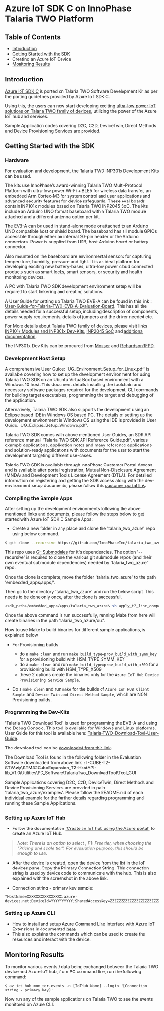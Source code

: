 # Azure IoT SDK C on InnoPhase Talaria TWO Platform

## Table of Contents

- [Introduction](#introduction)
- [Getting Started with the SDK](#get-started)
- [Creating an Azure IoT Device](#create-device)
- [Monitoring Results](#monitoring)

## Introduction

<a name="introduction"></a>

[Azure IoT SDK C](https://github.com/Azure/azure-iot-sdk-c) is ported on Talaria TWO Software Development Kit as per the porting guidelines provided by Azure IoT SDK C.

Using this, the users can now start developing exciting [ultra-low power IoT solutions on Talaria TWO family of devices](https://innophaseinc.com/talaria-technology-details/), utilizing the power of the Azure IoT hub and services.

Sample Application codes covering D2C, C2D, DeviceTwin, Direct Methods and Device Provisioning Services are provided.

## Getting Started with the SDK

<a name="get-started"></a>

### Hardware

For evaluation and development, the Talaria TWO INP301x Development Kits can be used.

The kits use InnoPhase’s award-winning Talaria TWO Multi-Protocol Platform with ultra-low power Wi-Fi + BLE5 for wireless data transfer, an embedded Arm Cortex-M3 for system control and user 
applications and advanced security features for device safeguards. These eval boards contain INP101x modules based on Talaria TWO INP2045 SoC.
The kits include an Arduino UNO format baseboard with a Talaria TWO module attached and a different antenna option per kit. 

The EVB-A can be used in stand-alone mode or attached to an Arduino UNO compatible host or shield board. The baseboard has all module GPIOs accessible through either an internal 20-pin header or the 
Arduino connectors. Power is supplied from USB, host Arduino board or battery connector.

Also mounted on the baseboard are environmental sensors for capturing temperature, humidity, pressure and light. It is an ideal platform for developing exciting new battery-based, ultra-low power cloud connected 
products such as smart locks, smart sensors, or security and health monitoring devices.

A PC with Talaria TWO SDK development environment setup will be required to start tinkering and creating solutions.

A User Guide for setting up Talaria TWO EVB-A can be found in this link : [User-Guide-for-Talaria-TWO-EVB-A-Evaluation-Board](https://innophaseinc.com/wp-content/uploads/modules/User-Guide-for-Talaria-TWO-EVB-A-Evaluation-Board.pdf).
This has all the details needed for a successful setup, including description of components, power supply requirements, details of jumpers and the driver needed etc.


For More details about Talaria TWO family of devices, please visit links [INP101x Modules and INP301x Dev-Kits](https://innophaseinc.com/talaria-two-modules/), [INP2045 SoC](https://innophaseinc.com/talaria-two/) and [additional documentation](https://innophaseinc.com/talaria-two-modules/#doc).

The INP301x Dev Kits can be procured from [Mouser](https://www.mouser.com/manufacturer/innophase/) and [RichardsonRFPD](https://www.richardsonrfpd.com/Products/Search?searchBox=innophase&instockonly=false).

### Development Host Setup

A comprehensive User Guide: 'UG_Environment_Setup_for_Linux.pdf' is available covering how to set up the development environment for using Talaria TWO SDK on an Ubuntu VirtualBox based environment with a Windows 10 host. This document details installing the toolchain and necessary software packages required for the development, CLI commands for building target executables, programming the target and debugging of the application.

Alternatively, Talaria TWO SDK also supports the development using an Eclipse based IDE in Windows OS based PC. The details of setting up the development environment in Windows OS using the IDE is provided in User Guide: 'UG_Eclipse_Setup_Windows.pdf'. 

Talaria TWO SDK comes with above mentioned User Guides, an SDK API reference manual: 'Talaria TWO SDK API Reference Guide.pdf', various example applications, application notes and many reference applications and solution-ready applications with documents for the user to start the development targeting different use-cases.

Talaria TWO SDK is available through InnoPhase Customer Portal Access and is available after portal registration, Mutual Non-Disclosure Agreement (MNDA) and Development Tools License Agreement (DTLA).
For detailed information on registering and getting the SDK access along with the dev-environment setup documents, please follow this [customer portal link](https://innophaseinc.com/portal/customer-registration/).

### Compiling the Sample Apps
After setting up the development environments following the above mentioned links and documents, please follow the steps below to get started with Azure IoT SDK C Sample Apps:
- Create a new folder in any place and clone the 'talaria_two_azure' repo using below command.

``` bash
$ git clone --recursive https://github.com/InnoPhaseInc/talaria_two_azure.git
```

This repo uses [Git Submodules](https://git-scm.com/book/en/v2/Git-Tools-Submodules) for it's dependencies. The option '--recursive' is required to clone the various git submodule repos (and their own eventual submodule dependencies) needed by 'talaria_two_azure' repo.


Once the clone is complete, move the folder 'talaria_two_azure' to the path 'embedded_apps/apps/'.

Then go to the directory 'talaria_two_azure' and run the below script. This needs to be done only once, after the clone is successful.
``` bash
<sdk_path>/embedded_apps/apps/talaria_two_azure$ sh apply_t2_libc_compatibility_patches.sh
```

Once the above command is run successfully, running Make from here will create binaries in the path 'talaria_two_azure/out'.

How to use Make to build binaries for different sample applications, is explained below

- For Provisioning builds
	- do a `make clean` and run `make build_type=prov_build_with_symm_key` for a provisioning build with HSM_TYPE_SYMM_KEY
	- do a `make clean` and run `make build_type=prov_build_with_x509` for a provisioning build with HSM_TYPE_X509
	- these 2 options create the binaries only for the `Azure IoT Hub Device Provisioning Service Sample`.

- Do a `make clean` and run `make` for the builds of `Azure IoT HUB Client Sample` and `Device Twin and Direct Method Sample`, which are NON Provisioning builds.

### Programming the Dev-Kits
'Talaria TWO Download Tool' is used for programming the EVB-A and using the Debug Console.
This tool is available for Windows and Linux platforms.
User Guide for this tool is available here: [Talaria-TWO-Download-Tool-User-Guide](https://innophaseinc.com/wp-content/uploads/modules/Talaria-TWO-Download-Tool-User-Guide.pdf).

The download tool can be [downloaded from this link](https://innophaseinc.com/talaria-two-modules#eval-software).

The Download Tool is found in the following folder in the Evaluation Software downloaded from  above link: 
: I-CUBE-T2-STW.zip\STM32CubeExpansion_T2-HostAPI-lib_V1.0\Utilities\PC_Software\TalariaTwo_DownloadTool\Tool_GUI


Sample Applications covering D2C, C2D, DeviceTwin, Direct Methods and Device Provisioning Services are provided in path 'talaria_two_azure/examples'.
Please follow the README.md of each individual example for the further details regarding programming and running these Sample Applications.

##

### Setting up Azure IoT Hub

- Follow the documentation ['Create an IoT hub using the Azure portal'](https://docs.microsoft.com/en-us/azure/iot-hub/iot-hub-create-through-portal) to create an Azure IoT Hub.


> *Note: There is an option to select , F1: Free tier, when choosing the "Pricing and scale tier". For evaluation purpose, this should be enough to use.*

- After the device is created, open the device from the list in the IoT devices pane. Copy the Primary Connection String. This connection string is used by device code to communicate with the hub. This is also explained with the screenshot in the above link.

- Connection string - primary key sample:

```
"HostName=XXXXXXXXXXXXXXXX.azure-devices.net;DeviceId=YYYYYYYYYY;SharedAccessKey=ZZZZZZZZZZZZZZZZZZZZZZZZZZZZZZZZZZZZZZZZZZ"
```

### Setting up Azure CLI

- How to install and setup Azure Command Line Interface with Azure IoT Extensions is documented [here](https://docs.microsoft.com/en-us/azure/iot-hub/quickstart-send-telemetry-cli)
- This also explains the commands which can be used to create the resources and interact with the device.


## Monitoring Results

<a name="monitoring"></a>

To monitor various events / data being exchanged between the Talaria TWO device and Azure IoT hub, from PC command line, run the following command:

 `$ az iot hub monitor-events -n [IoTHub Name] --login '[Connection string - primary key]'`
 
 
Now run any of the sample applications on Talaria TWO to see the events monitored on Azure CLI.

